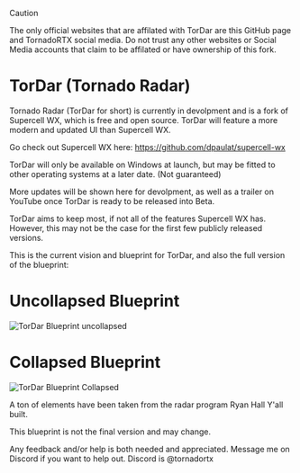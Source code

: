 > [!CAUTION]
> The only official websites that are affilated with TorDar are this GitHub page and TornadoRTX social media. Do not trust any other websites or Social Media accounts that claim to be affilated or have ownership of this fork.

# TorDar (Tornado Radar)

Tornado Radar (TorDar for short) is currently in devolpment and is a fork of Supercell WX, which is free and open source. TorDar will feature a more modern and updated UI than Supercell WX.

Go check out Supercell WX here: https://github.com/dpaulat/supercell-wx

TorDar will only be available on Windows at launch, but may be fitted to other operating systems at a later date. (Not guaranteed)

More updates will be shown here for devolpment, as well as a trailer on YouTube once TorDar is ready to be released into Beta.

TorDar aims to keep most, if not all of the features Supercell WX has. However, this may not be the case for the first few publicly released versions.

This is the current vision and blueprint for TorDar, and also the full version of the blueprint:

# Uncollapsed Blueprint

![TorDar Blueprint uncollapsed](https://github.com/user-attachments/assets/7224a71d-d69a-460f-979f-d96b92ee1aff)


# Collapsed Blueprint

![TorDar Blueprint Collapsed](https://github.com/user-attachments/assets/afe5dca0-72f7-4517-84a1-80446c4581c2)



A ton of elements have been taken from the radar program Ryan Hall Y'all built.

This blueprint is not the final version and may change.

Any feedback and/or help is both needed and appreciated. Message me on Discord if you want to help out. Discord is @tornadortx
